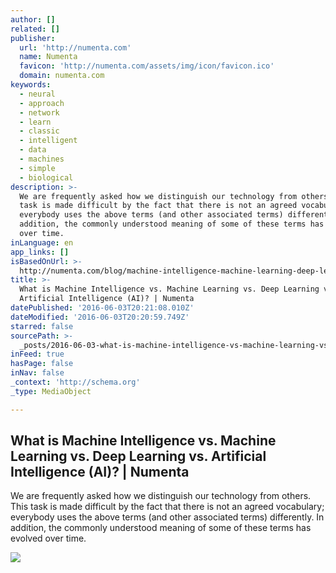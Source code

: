 ```yaml
---
author: []
related: []
publisher:
  url: 'http://numenta.com'
  name: Numenta
  favicon: 'http://numenta.com/assets/img/icon/favicon.ico'
  domain: numenta.com
keywords:
  - neural
  - approach
  - network
  - learn
  - classic
  - intelligent
  - data
  - machines
  - simple
  - biological
description: >-
  We are frequently asked how we distinguish our technology from others. This
  task is made difficult by the fact that there is not an agreed vocabulary;
  everybody uses the above terms (and other associated terms) differently. In
  addition, the commonly understood meaning of some of these terms has evolved
  over time.
inLanguage: en
app_links: []
isBasedOnUrl: >-
  http://numenta.com/blog/machine-intelligence-machine-learning-deep-learning-artificial-intelligence.html
title: >-
  What is Machine Intelligence vs. Machine Learning vs. Deep Learning vs.
  Artificial Intelligence (AI)? | Numenta
datePublished: '2016-06-03T20:21:08.010Z'
dateModified: '2016-06-03T20:20:59.749Z'
starred: false
sourcePath: >-
  _posts/2016-06-03-what-is-machine-intelligence-vs-machine-learning-vs-deep-l.md
inFeed: true
hasPage: false
inNav: false
_context: 'http://schema.org'
_type: MediaObject

---
```

<article style=""><h1>What is Machine Intelligence vs. Machine Learning vs. Deep Learning vs. Artificial Intelligence (AI)? | Numenta</h1><p>We are frequently asked how we distinguish our technology from others. This task is made difficult by the fact that there is not an agreed vocabulary; everybody uses the above terms (and other associated terms) differently. In addition, the commonly understood meaning of some of these terms has evolved over time.</p><img src="http://numenta.com/assets/img/pages/blog/2016-01-11/image.png" /></article>